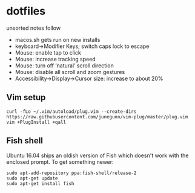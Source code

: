 # dotfiles

unsorted notes follow

* macos.sh gets run on new installs
* keyboard->Modifier Keys; switch caps lock to escape
* Mouse: enable tap to click
* Mouse: increase tracking speed
* Mouse: turn off ‘natural’ scroll direction
* Mouse: disable all scroll and zoom gestures
* Accessibility->Display->Cursor size: increase to about 20%

## Vim setup

    curl -fLo ~/.vim/autoload/plug.vim --create-dirs https://raw.githubusercontent.com/junegunn/vim-plug/master/plug.vim
    vim +PlugInstall +qall

## Fish shell

Ubuntu 16.04 ships an oldish version of Fish which doesn't work with the enclosed prompt. To get something newer:

    sudo apt-add-repository ppa:fish-shell/release-2
    sudo apt-get update
    sudo apt-get install fish

